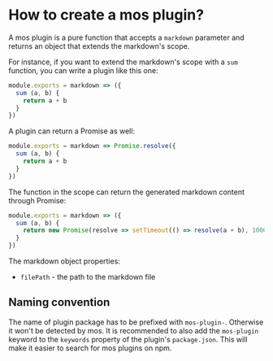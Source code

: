 # How to create a mos plugin?

A mos plugin is a pure function that accepts a `markdown` parameter and returns an object that extends the markdown's scope.

For instance, if you want to extend the markdown's scope with a `sum` function, you can write a plugin like this one:

```js
module.exports = markdown => ({
  sum (a, b) {
    return a + b
  }
})
```

A plugin can return a Promise as well:

```js
module.exports = markdown => Promise.resolve({
  sum (a, b) {
    return a + b
  }
})
```

The function in the scope can return the generated markdown content through Promise:

```js
module.exports = markdown => ({
  sum (a, b) {
    return new Promise(resolve => setTimeout(() => resolve(a + b), 1000))
  }
})
```

The markdown object properties:

- `filePath` - the path to the markdown file

## Naming convention

The name of plugin package has to be prefixed with `mos-plugin-`. Otherwise it won't be detected by mos.
It is recommended to also add the `mos-plugin` keyword to the `keywords` property of the plugin's `package.json`.
This will make it easier to search for mos plugins on npm.

